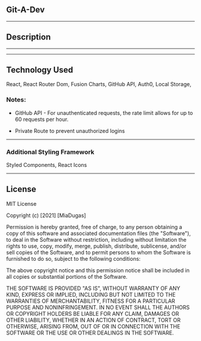 ## Git-A-Dev


<hr>

## Description 



<hr>

<!-- ![Main View](https://github.com/miadugas/ImageShrinker/blob/main/assets/imageShrinker.png) -->

<hr>

## Technology Used
React, React Router Dom, Fusion Charts, GitHub API, Auth0, Local Storage,

### Notes:
* GitHub API - For unauthenticated requests, the rate limit allows for up to 60 requests per hour.

* Private Route to prevent unauthorized logins

<hr>

### Additional Styling Framework
Styled Components, React Icons

<hr>

## License

MIT License

Copyright (c) [2021] [MiaDugas]

Permission is hereby granted, free of charge, to any person obtaining a copy
of this software and associated documentation files (the "Software"), to deal
in the Software without restriction, including without limitation the rights
to use, copy, modify, merge, publish, distribute, sublicense, and/or sell
copies of the Software, and to permit persons to whom the Software is
furnished to do so, subject to the following conditions:

The above copyright notice and this permission notice shall be included in all
copies or substantial portions of the Software.

THE SOFTWARE IS PROVIDED "AS IS", WITHOUT WARRANTY OF ANY KIND, EXPRESS OR
IMPLIED, INCLUDING BUT NOT LIMITED TO THE WARRANTIES OF MERCHANTABILITY,
FITNESS FOR A PARTICULAR PURPOSE AND NONINFRINGEMENT. IN NO EVENT SHALL THE
AUTHORS OR COPYRIGHT HOLDERS BE LIABLE FOR ANY CLAIM, DAMAGES OR OTHER
LIABILITY, WHETHER IN AN ACTION OF CONTRACT, TORT OR OTHERWISE, ARISING FROM,
OUT OF OR IN CONNECTION WITH THE SOFTWARE OR THE USE OR OTHER DEALINGS IN THE
SOFTWARE.

